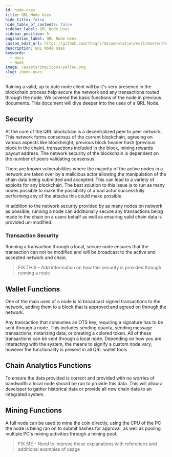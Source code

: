 ```yaml
---
id: node-uses
title: QRL Node Uses
hide_title: false
hide_table_of_contents: false
sidebar_label: QRL Node Uses
sidebar_position: 5
pagination_label: QRL Node Uses
custom_edit_url: https://github.com/theqrl/documentation/edit/master/docs/basics/what-is-qrl.md
description: QRL Node Uses
keywords:
  - docs
  - Node
image: /assets/img/icons/yellow.png
slug: /node-uses
---
```


Ruining a valid, up to date node client will by it's very presence in the blockchain process help secure the network and any transactions routed through the node. We covered the basic functions of the node in previous documents. This document will dive deeper into the uses of a QRL Node.

## Security 

At the core of the QRL blockchain is a decentralized peer to peer network. This network forms consensus of the current blockchain, agreeing on various aspects like blockheight, previous block header hash (previous block in the chain), transactions included in the block, mining rewards payout address. The network security of the blockchain is dependent on the number of peers validating consensus. 

There are known vulnerabilities where the majority of the active nodes in a network are taken over by a malicious actor allowing the manipulation of the chain data being submitted and accepted. This can lead to a variety of exploits for any blockchain. The best solution to this issue is to run as many nodes possible to make the possibility of a bad actor successfully performing any of the attacks this could make possible. 

In addition to the network security provided by as many nodes on network as possible, running a node can additionally secure any transactions being made to the chain on a users behalf as well as ensuring valid chain data is provided un-modified.

### Transaction Security

Running a transaction through a local, secure node ensures that the transaction can not be modified and will be broadcast to the active and accepted network and chain.

> FIX THIS - Add information on how this security is provided through running a node

## Wallet Functions

One of the main uses of a node is to broadcast signed transactions to the network, adding them to a block that is approved and agreed on through the network.

Any transaction that consumes an OTS key, requiring a signature has to be sent through a node. This includes sending quanta, sending message transactions, notarizing data, or creating a colored token. All of these transactions can be sent through a local node. Depending on how you are interacting with the system, the means to signify a custom node vary, however the functionality is present in all QRL wallet tools



## Chain Analytics Functions

To ensure the data provided is correct and provided with no worries of bandwidth a local node should be run to provide this data. This will allow a developer to gather historical data or provide all new chain data to  an integrated system.


## Mining Functions

A full node can be used to mine the coin directly, using the CPU of the PC the node is being ran on to submit hashes for approval, as well as pooling multiple PC's mining activities through a mining pool.



> FIX ME - Need to improve these explanations with references and additional examples of usage